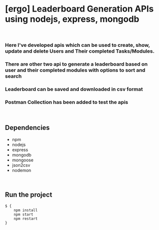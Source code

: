 # [ergo] Leaderboard Generation APIs using nodejs, express, mongodb

<br/>

### Here I've developed apis which can be used to create, show, update and delete Users and Their completed Tasks/Modules.
### There are other two api to generate a leaderboard based on user and their completed modules with options to sort and search
### Leaderboard can be saved and downloaded in csv format

### Postman Collection has been added to test the apis

<br/>

## Dependencies

- npm
- nodejs
- express
- mongodb
- mongoose
- json2csv
- nodemon


<br/>

## Run the project

```
$ {
    npm install
    npm start
    npm restart
}
```

